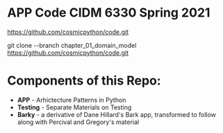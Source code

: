 # APP Code CIDM 6330 Spring 2021

https://github.com/cosmicpython/code.git

git clone --branch chapter_01_domain_model https://github.com/cosmicpython/code.git

# Components of this Repo:

* **APP** - Arhictecture Patterns in Python
* **Testing** - Separate Materials on Testing
* **Barky** - a derivative of Dane Hillard's Bark app, transformed to follow along with Percival and Gregory's material